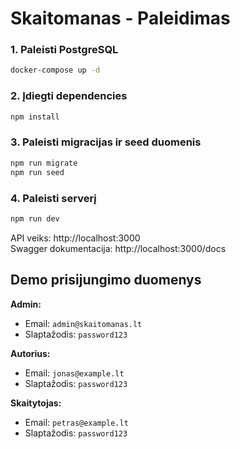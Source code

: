 # Skaitomanas - Paleidimas

### 1. Paleisti PostgreSQL

```bash
docker-compose up -d
```

### 2. Įdiegti dependencies

```bash
npm install
```

### 3. Paleisti migracijas ir seed duomenis

```bash
npm run migrate
npm run seed
```

### 4. Paleisti serverį

```bash
npm run dev
```

API veiks: http://localhost:3000  
Swagger dokumentacija: http://localhost:3000/docs

## Demo prisijungimo duomenys

**Admin:**

- Email: `admin@skaitomanas.lt`
- Slaptažodis: `password123`

**Autorius:**

- Email: `jonas@example.lt`
- Slaptažodis: `password123`

**Skaitytojas:**

- Email: `petras@example.lt`
- Slaptažodis: `password123`
